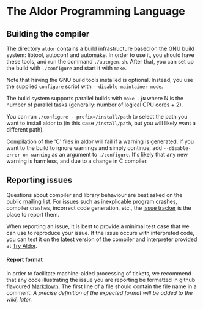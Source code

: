 The Aldor Programming Language
==============================

Building the compiler
---------------------

The directory `aldor` contains a build infrastructure based on the GNU build
system: libtool, autoconf and automake. In order to use it, you should have
these tools, and run the command `./autogen.sh`. After that, you can set up
the build with `./configure` and start it with `make`.

Note that having the GNU build tools installed is optional.  Instead,
you use the supplied `configure` script with
`--disable-maintainer-mode`.

The build system supports parallel builds with `make -jN` where N is the number
of parallel tasks (generally: number of logical CPU cores + 2).

You can run `./configure --prefix=/install/path` to select the path you want to
install aldor to (in this case `/install/path`, but you will likely want a
different path).

Compilation of the 'C' files in aldor will fail if a warning is
generated.  If you want to the build to ignore warnings and simply
continue, add `--disable-error-on-warning` as an argument to
`./configure`.  It's likely that any new warning is harmless, and due
to a change in C compiler.

Reporting issues
----------------

Questions about compiler and library behaviour are best asked on the public
[mailing list](https://groups.google.com/forum/#!forum/aldor-devel). For
issues such as inexplicable program crashes, compiler crashes, incorrect code
generation, etc., the [issue tracker](https://github.com/pippijn/aldor/issues)
is the place to report them.

When reporting an issue, it is best to provide a minimal test case that we can
use to reproduce your issue. If the issue occurs with interpreted code, you
can test it on the latest version of the compiler and interpreter provided at
[Try Aldor](http://pippijn.github.io/aldor/eval).

#### Report format

In order to facilitate machine-aided processing of tickets, we recommend that
any code illustrating the issue you are reporting be formatted in github
flavoured [Markdown](http://github.github.com/github-flavored-markdown/). The
first line of a file should contain the file name in a comment. *A precise
definition of the expected format will be added to the wiki, later.*
